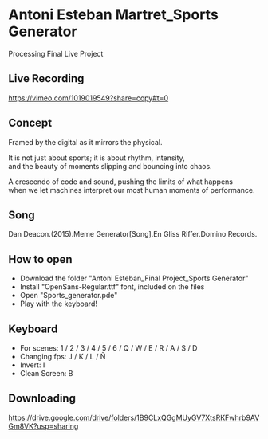 # Antoni Esteban Martret_Sports Generator
Processing Final Live Project

## Live Recording
https://vimeo.com/1019019549?share=copy#t=0

## Concept
Framed by the digital as it mirrors the physical. <br>

It is not just about sports; it is about rhythm, intensity,<br>
and the beauty of moments slipping and bouncing into chaos.

A crescendo of code and sound, pushing the limits of what happens <br>
when we let machines interpret our most human moments of performance.

## Song
Dan Deacon.(2015).Meme Generator[Song].En Gliss Riffer.Domino Records.

## How to open
- Download the folder "Antoni Esteban_Final Project_Sports Generator"
- Install "OpenSans-Regular.ttf" font, included on the files
- Open "Sports_generator.pde"
- Play with the keyboard!

## Keyboard
- For scenes: 1 / 2 / 3 / 4 / 5 / 6 / Q / W / E / R / A / S / D 
- Changing fps: J / K / L / Ñ
- Invert: I
- Clean Screen: B

## Downloading
https://drive.google.com/drive/folders/1B9CLxQGgMUyGV7XtsRKFwhrb9AVGm8VK?usp=sharing
